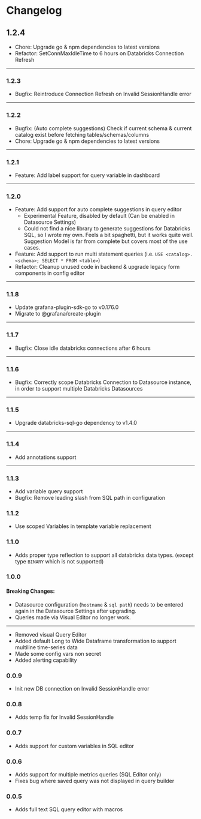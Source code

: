 # Changelog

## 1.2.4

- Chore: Upgrade go & npm dependencies to latest versions
- Refactor: SetConnMaxIdleTime to 6 hours on Databricks Connection Refresh

---

### 1.2.3

- Bugfix: Reintroduce Connection Refresh on Invalid SessionHandle error

---

### 1.2.2

- Bugfix: (Auto complete suggestions) Check if current schema & current catalog exist before fetching tables/schemas/columns
- Chore: Upgrade go & npm dependencies to latest versions

---

### 1.2.1

- Feature: Add label support for query variable in dashboard

---
### 1.2.0

- Feature: Add support for auto complete suggestions in query editor
  - Experimental Feature, disabled by default (Can be enabled in Datasource Settings)
  - Could not find a nice library to generate suggestions for Databricks SQL, so I wrote my own. Feels a bit spaghetti, but it works quite well. Suggestion Model is far from complete but covers most of the use cases.
- Feature: Add support to run multi statement queries (i.e. `USE <catalog>.<schema>; SELECT * FROM <table>`)
- Refactor: Cleanup unused code in backend & upgrade legacy form components in config editor

---
### 1.1.8

- Update grafana-plugin-sdk-go to v0.176.0
- Migrate to @grafana/create-plugin

---

### 1.1.7

- Bugfix: Close idle databricks connections after 6 hours

---

### 1.1.6

- Bugfix: Correctly scope Databricks Connection to Datasource instance, in order to support multiple Databricks Datasources

---

### 1.1.5

- Upgrade databricks-sql-go dependency to v1.4.0

---

### 1.1.4

- Add annotations support

---

### 1.1.3

- Add variable query support
- Bugfix: Remove leading slash from SQL path in configuration


### 1.1.2

- Use scoped Variables in template variable replacement

### 1.1.0

- Adds proper type reflection to support all databricks data types. (except type `BINARY` which is not supported)

### 1.0.0

#### Breaking Changes: 

- Datasource configuration (`hostname` & `sql path`) needs to be entered again in the Datasource Settings after upgrading.
- Queries made via Visual Editor no longer work.

---

- Removed visual Query Editor
- Added default Long to Wide Dataframe transformation to support multiline time-series data
- Made some config vars non secret
- Added alerting capability


### 0.0.9

- Init new DB connection on Invalid SessionHandle error

### 0.0.8

- Adds temp fix for Invalid SessionHandle 

### 0.0.7

- Adds support for custom variables in SQL editor

### 0.0.6

- Adds support for multiple metrics queries (SQL Editor only)
- Fixes bug where saved query was not displayed in query builder

### 0.0.5

- Adds full text SQL query editor with macros
